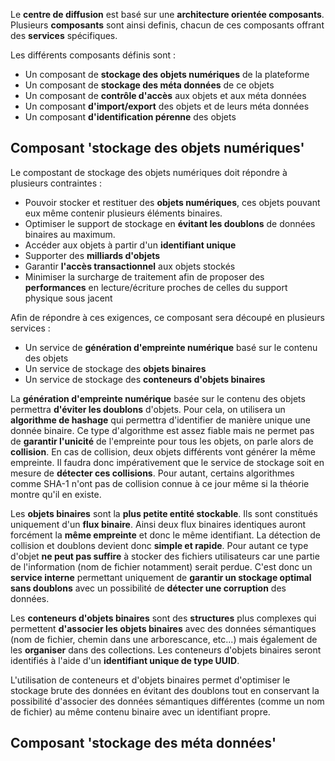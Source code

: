 

Le **centre de diffusion** est basé sur une **architecture orientée composants**. Plusieurs **composants** sont ainsi definis, 
chacun de ces composants offrant des **services** spécifiques.

Les différents composants définis sont : 

  - Un composant de **stockage des objets numériques** de la plateforme
  - Un composant de **stockage des méta données** de ce objets
  - Un composant de **contrôle d'accès** aux objets et aux méta données
  - Un composant **d'import/export** des objets et de leurs méta données
  - Un composant **d'identification pérenne** des objets
  

## Composant 'stockage des objets numériques'

Le compostant de stockage des objets numériques doit répondre à plusieurs contraintes : 

  - Pouvoir stocker et restituer des **objets numériques**, ces objets pouvant eux même contenir plusieurs éléments binaires. 
  - Optimiser le support de stockage en **évitant les doublons** de données binaires au maximum.
  - Accéder aux objets à partir d'un **identifiant unique**
  - Supporter des **milliards d'objets**
  - Garantir **l'accès transactionnel** aux objets stockés
  - Minimiser la surcharge de traitement afin de proposer des **performances** en lecture/écriture proches de celles du support 
  physique sous jacent
  
Afin de répondre à ces exigences, ce composant sera découpé en plusieurs services : 

  - Un service de **génération d'empreinte numérique** basé sur le contenu des objets
  - Un service de stockage des **objets binaires**
  - Un service de stockage des **conteneurs d'objets binaires**

La **génération d'empreinte numérique** basée sur le contenu des objets permettra **d'éviter les doublons** d'objets. Pour cela, 
on utilisera un **algorithme de hashage** qui permettra d'identifier de manière unique une donnée binaire.
Ce type d'algorithme est assez fiable mais ne permet pas de **garantir l'unicité** de l'empreinte pour tous les objets, on 
parle alors de **collision**. En cas de collision, deux objets différents vont générer la même empreinte. Il faudra donc 
impérativement que le service de stockage soit en mesure de **détecter ces collisions**. Pour autant, certains algorithmes comme
SHA-1 n'ont pas de collision connue à ce jour même si la théorie montre qu'il en existe. 

Les **objets binaires** sont la **plus petite entité stockable**. Ils sont constitués uniquement d'un **flux binaire**. Ainsi
deux flux binaires identiques auront forcément la **même empreinte** et donc le même identifiant. La détection de collision et doublons 
devient donc **simple et rapide**. Pour autant ce type d'objet **ne peut pas suffire** à stocker des fichiers utilisateurs car une
partie de l'information (nom de fichier notamment) serait perdue. C'est donc un **service interne** permettant uniquement de 
**garantir un stockage optimal sans doublons** avec un possibilité de **détecter une corruption** des données. 

Les **conteneurs d'objets binaires** sont des **structures** plus complexes qui permettent **d'associer les objets binaires** 
avec des données sémantiques (nom de fichier, chemin dans une arborescance, etc...)  mais également de les **organiser** dans des 
collections. Les conteneurs d'objets binaires seront identifiés à l'aide d'un **identifiant unique de type UUID**. 

L'utilisation de conteneurs et d'objets binaires permet d'optimiser le stockage brute des données en évitant des doublons 
tout en conservant la possibilité d'associer des données sémantiques différentes (comme un nom de fichier) au même contenu 
binaire avec un identifiant propre.
  

## Composant 'stockage des méta données'

  